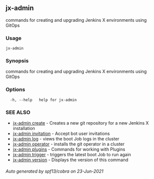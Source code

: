 ## jx-admin

commands for creating and upgrading Jenkins X environments using GitOps

### Usage

```
jx-admin
```

### Synopsis

commands for creating and upgrading Jenkins X environments using GitOps

### Options

```
  -h, --help   help for jx-admin
```

### SEE ALSO

* [jx-admin create](jx-admin_create.md)	 - Creates a new git repository for a new Jenkins X installation
* [jx-admin invitation](jx-admin_invitation.md)	 - Accept bot user invitations
* [jx-admin log](jx-admin_log.md)	 - views the boot Job logs in the cluster
* [jx-admin operator](jx-admin_operator.md)	 - installs the git operator in a cluster
* [jx-admin plugins](jx-admin_plugins.md)	 - Commands for working with Plugins
* [jx-admin trigger](jx-admin_trigger.md)	 - triggers the latest boot Job to run again
* [jx-admin version](jx-admin_version.md)	 - Displays the version of this command

###### Auto generated by spf13/cobra on 23-Jun-2021
